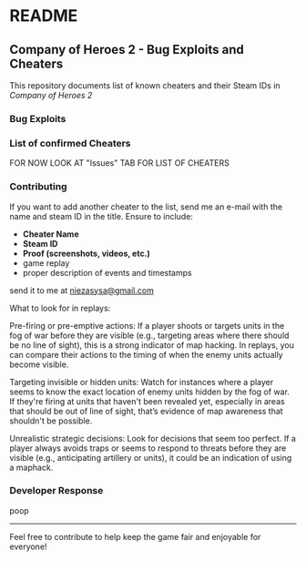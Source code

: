 # README

## Company of Heroes 2 - Bug Exploits and Cheaters

This repository documents list of known cheaters and their Steam IDs in *Company of Heroes 2* 

### Bug Exploits


### List of confirmed Cheaters

FOR NOW LOOK AT "Issues" TAB FOR LIST OF CHEATERS

### Contributing

If you want to add another cheater to the list, send me an e-mail with the name and steam ID in the title. Ensure to include:
- **Cheater Name**
- **Steam ID**
- **Proof (screenshots, videos, etc.)**
- game replay
- proper description of events and timestamps

send it to me at niezasysa@gmail.com

What to look for in replays:

Pre-firing or pre-emptive actions: If a player shoots or targets units in the fog of war before they are visible (e.g., targeting areas where there should be no line of sight), this is a strong indicator of map hacking. In replays, you can compare their actions to the timing of when the enemy units actually become visible.

Targeting invisible or hidden units: Watch for instances where a player seems to know the exact location of enemy units hidden by the fog of war. If they're firing at units that haven't been revealed yet, especially in areas that should be out of line of sight, that’s evidence of map awareness that shouldn't be possible.

Unrealistic strategic decisions: Look for decisions that seem too perfect. If a player always avoids traps or seems to respond to threats before they are visible (e.g., anticipating artillery or units), it could be an indication of using a maphack.


### Developer Response

poop

---

Feel free to contribute to help keep the game fair and enjoyable for everyone!
